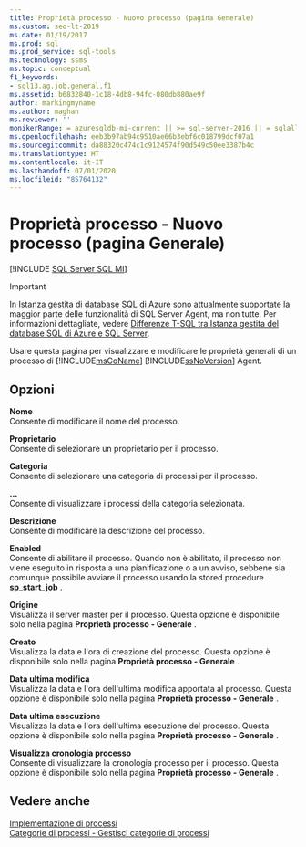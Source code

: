 ```yaml
---
title: Proprietà processo - Nuovo processo (pagina Generale)
ms.custom: seo-lt-2019
ms.date: 01/19/2017
ms.prod: sql
ms.prod_service: sql-tools
ms.technology: ssms
ms.topic: conceptual
f1_keywords:
- sql13.ag.job.general.f1
ms.assetid: b6832840-1c18-4db8-94fc-080db880ae9f
author: markingmyname
ms.author: maghan
ms.reviewer: ''
monikerRange: = azuresqldb-mi-current || >= sql-server-2016 || = sqlallproducts-allversions
ms.openlocfilehash: eeb3b97ab94c9510ae66b3ebf6c018799dcf07a1
ms.sourcegitcommit: da88320c474c1c9124574f90d549c50ee3387b4c
ms.translationtype: HT
ms.contentlocale: it-IT
ms.lasthandoff: 07/01/2020
ms.locfileid: "85764132"
---
```

# <a name="job-properties---new-job-general-page"></a>Proprietà processo - Nuovo processo (pagina Generale)
[!INCLUDE [SQL Server SQL MI](../../includes/applies-to-version/sql-asdbmi.md)]

> [!IMPORTANT]  
> In [Istanza gestita di database SQL di Azure](https://docs.microsoft.com/azure/sql-database/sql-database-managed-instance) sono attualmente supportate la maggior parte delle funzionalità di SQL Server Agent, ma non tutte. Per informazioni dettagliate, vedere [Differenze T-SQL tra Istanza gestita del database SQL di Azure e SQL Server](https://docs.microsoft.com/azure/sql-database/sql-database-managed-instance-transact-sql-information#sql-server-agent).

Usare questa pagina per visualizzare e modificare le proprietà generali di un processo di [!INCLUDE[msCoName](../../includes/msconame_md.md)] [!INCLUDE[ssNoVersion](../../includes/ssnoversion-md.md)] Agent.  
  
## <a name="options"></a>Opzioni  
**Nome**  
Consente di modificare il nome del processo.  
  
**Proprietario**  
Consente di selezionare un proprietario per il processo.  
  
**Categoria**  
Consente di selezionare una categoria di processi per il processo.  
  
**...**  
Consente di visualizzare i processi della categoria selezionata.  
  
**Descrizione**  
Consente di modificare la descrizione del processo.  
  
**Enabled**  
Consente di abilitare il processo. Quando non è abilitato, il processo non viene eseguito in risposta a una pianificazione o a un avviso, sebbene sia comunque possibile avviare il processo usando la stored procedure **sp_start_job** .  
  
**Origine**  
Visualizza il server master per il processo. Questa opzione è disponibile solo nella pagina **Proprietà processo - Generale** .  
  
**Creato**  
Visualizza la data e l'ora di creazione del processo. Questa opzione è disponibile solo nella pagina **Proprietà processo - Generale** .  
  
**Data ultima modifica**  
Visualizza la data e l'ora dell'ultima modifica apportata al processo. Questa opzione è disponibile solo nella pagina **Proprietà processo - Generale** .  
  
**Data ultima esecuzione**  
Visualizza la data e l'ora dell'ultima esecuzione del processo. Questa opzione è disponibile solo nella pagina **Proprietà processo - Generale** .  
  
**Visualizza cronologia processo**  
Consente di visualizzare la cronologia processo per il processo. Questa opzione è disponibile solo nella pagina **Proprietà processo - Generale** .  
  
## <a name="see-also"></a>Vedere anche  
[Implementazione di processi](../../ssms/agent/implement-jobs.md)  
[Categorie di processi - Gestisci categorie di processi](../../ssms/agent/job-categories-manage-job-categories.md)  
  
